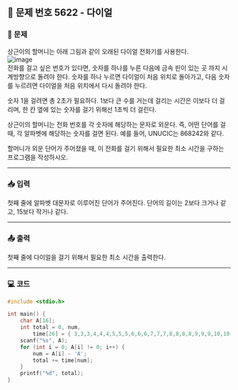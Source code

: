 ## 📝 문제 번호 5622 - 다이얼 

### 📌 문제
상근이의 할머니는 아래 그림과 같이 오래된 다이얼 전화기를 사용한다.  
![image](https://github.com/user-attachments/assets/956319e4-4a2a-4a91-b327-6e2c7663e727)  
전화를 걸고 싶은 번호가 있다면, 숫자를 하나를 누른 다음에 금속 핀이 있는 곳 까지 시계방향으로 돌려야 한다. 숫자를 하나 누르면 다이얼이 처음 위치로 돌아가고, 다음 숫자를 누르려면 다이얼을 처음 위치에서 다시 돌려야 한다.  

숫자 1을 걸려면 총 2초가 필요하다. 1보다 큰 수를 거는데 걸리는 시간은 이보다 더 걸리며, 한 칸 옆에 있는 숫자를 걸기 위해선 1초씩 더 걸린다.  

상근이의 할머니는 전화 번호를 각 숫자에 해당하는 문자로 외운다. 즉, 어떤 단어를 걸 때, 각 알파벳에 해당하는 숫자를 걸면 된다. 예를 들어, UNUCIC는 868242와 같다.  

할머니가 외운 단어가 주어졌을 때, 이 전화를 걸기 위해서 필요한 최소 시간을 구하는 프로그램을 작성하시오.

---

### 📥 입력
첫째 줄에 알파벳 대문자로 이루어진 단어가 주어진다. 단어의 길이는 2보다 크거나 같고, 15보다 작거나 같다.

---

### 📤 출력
첫째 줄에 다이얼을 걸기 위해서 필요한 최소 시간을 출력한다.

---

### 💻 코드
```c
#include <stdio.h>

int main() {
    char A[16];
    int total = 0, num,
        time[26] = { 3,3,3,4,4,4,5,5,5,6,6,6,7,7,7,8,8,8,8,9,9,9,10,10,10,10 };
    scanf("%s", A);
    for (int i = 0; A[i] != 0; i++) {
        num = A[i] - 'A';
        total += time[num];
    }
    printf("%d", total);
}
```
